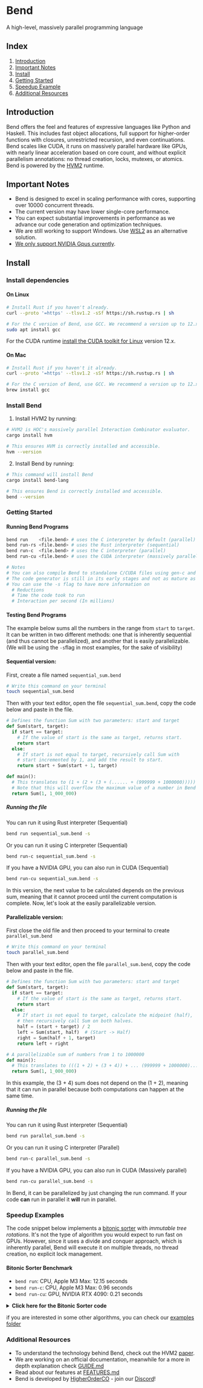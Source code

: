 <h1 >Bend</h1>
<p>A high-level, massively parallel programming language</p>

## Index
1. [Introduction](#introduction)
2. [Important Notes](#important-notes)
3. [Install](#install)
4. [Getting Started](#getting-started)
5. [Speedup Example](#speedup-examples)
6. [Additional Resources](#additional-resources)

## Introduction

Bend offers the feel and features of expressive languages like Python and Haskell. This includes fast object allocations, full support for higher-order functions with closures, unrestricted recursion, and even continuations.                             
Bend scales like CUDA, it runs on massively parallel hardware like GPUs, with nearly linear acceleration based on core count, and without explicit parallelism annotations: no thread creation, locks, mutexes, or atomics.                     
Bend is powered by the [HVM2](https://github.com/higherorderco/hvm) runtime.


## Important Notes

* Bend is designed to excel in scaling performance with cores, supporting over 10000 concurrent threads.
* The current version may have lower single-core performance.
* You can expect substantial improvements in performance as we advance our code generation and optimization techniques.
* We are still working to support Windows. Use [WSL2](https://learn.microsoft.com/en-us/windows/wsl/install) as an alternative solution.
* [We only support NVIDIA Gpus currently](https://github.com/HigherOrderCO/Bend/issues/341).




## Install

### Install dependencies

#### On Linux
```sh
# Install Rust if you haven't already.
curl --proto '=https' --tlsv1.2 -sSf https://sh.rustup.rs | sh

# For the C version of Bend, use GCC. We recommend a version up to 12.x.
sudo apt install gcc
```
For the CUDA runtime [install the CUDA toolkit for Linux](https://developer.nvidia.com/cuda-downloads?target_os=Linux) version 12.x.


#### On Mac
```sh
# Install Rust if you haven't it already.
curl --proto '=https' --tlsv1.2 -sSf https://sh.rustup.rs | sh

# For the C version of Bend, use GCC. We recommend a version up to 12.x.
brew install gcc
```


### Install Bend

1. Install HVM2 by running:
```sh
# HVM2 is HOC's massively parallel Interaction Combinator evaluator.
cargo install hvm

# This ensures HVM is correctly installed and accessible.
hvm --version
```
2. Install Bend by running:
```sh
# This command will install Bend
cargo install bend-lang

# This ensures Bend is correctly installed and accessible.
bend --version
```

### Getting Started
#### Running Bend Programs
```sh
bend run    <file.bend> # uses the C interpreter by default (parallel)
bend run-rs <file.bend> # uses the Rust interpreter (sequential)
bend run-c  <file.bend> # uses the C interpreter (parallel)
bend run-cu <file.bend> # uses the CUDA interpreter (massively parallel)

# Notes
# You can also compile Bend to standalone C/CUDA files using gen-c and gen-cu for maximum performance.
# The code generator is still in its early stages and not as mature as compilers like GCC and GHC.
# You can use the -s flag to have more information on
  # Reductions
  # Time the code took to run
  # Interaction per second (In millions)
```

#### Testing Bend Programs
The example below sums all the numbers in the range from `start` to `target`. It can be written in two different methods: one that is inherently sequential (and thus cannot be parallelized), and another that is easily parallelizable. (We will be using the `-s`flag in most examples, for the sake of visibility)

#### Sequential version:
First, create a file named `sequential_sum.bend`
```sh
# Write this command on your terminal
touch sequential_sum.bend
```
Then with your text editor, open the file `sequential_sum.bend`, copy the code below and paste in the file.

```py
# Defines the function Sum with two parameters: start and target
def Sum(start, target):
  if start == target:
    # If the value of start is the same as target, returns start.
    return start
  else:
    # If start is not equal to target, recursively call Sum with
    # start incremented by 1, and add the result to start.
    return start + Sum(start + 1, target)  

def main():
  # This translates to (1 + (2 + (3 + (...... + (999999 + 1000000)))))
  # Note that this will overflow the maximum value of a number in Bend
  return Sum(1, 1_000_000)
```

##### Running the file
You can run it using Rust interpreter (Sequential)
```sh
bend run sequential_sum.bend -s
```

Or you can run it using C interpreter (Sequential)
```sh
bend run-c sequential_sum.bend -s
```

If you have a NVIDIA GPU, you can also run in CUDA (Sequential)
```sh
bend run-cu sequential_sum.bend -s
```

In this version, the next value to be calculated depends on the previous sum, meaning that it cannot proceed until the current computation is complete. Now, let's look at the easily parallelizable version.


#### Parallelizable version:
First close the old file and then proceed to your terminal to create `parallel_sum.bend`
```sh
# Write this command on your terminal
touch parallel_sum.bend
```
Then with your text editor, open the file `parallel_sum.bend`, copy the code below and paste in the file.

```py
# Defines the function Sum with two parameters: start and target
def Sum(start, target):
  if start == target:
    # If the value of start is the same as target, returns start.
    return start
  else:
    # If start is not equal to target, calculate the midpoint (half),
    # then recursively call Sum on both halves.
    half = (start + target) / 2
    left = Sum(start, half)  # (Start -> Half)
    right = Sum(half + 1, target)
    return left + right

# A parallelizable sum of numbers from 1 to 1000000
def main():
  # This translates to (((1 + 2) + (3 + 4)) + ... (999999 + 1000000)...)
  return Sum(1, 1_000_000)
```

In this example, the (3 + 4) sum does not depend on the (1 + 2), meaning that it can run in parallel because both computations can happen at the same time. 

##### Running the file
You can run it using Rust interpreter (Sequential)
```sh
bend run parallel_sum.bend -s
```

Or you can run it using C interpreter (Parallel)
```sh
bend run-c parallel_sum.bend -s
```

If you have a NVIDIA GPU, you can also run in CUDA (Massively parallel)
```sh
bend run-cu parallel_sum.bend -s
```

In Bend, it can be parallelized by just changing the run command. If your code **can** run in parallel it **will** run in parallel.


### Speedup Examples
The code snippet below implements a [bitonic sorter](https://en.wikipedia.org/wiki/Bitonic_sorter) with *immutable tree rotations*. It's not the type of algorithm you would expect to run fast on GPUs. However, since it uses a divide and conquer approach, which is inherently parallel, Bend will execute it on multiple threads, no thread creation, no explicit lock management.

#### Bitonic Sorter Benchmark

- `bend run`: CPU, Apple M3 Max: 12.15 seconds
- `bend run-c`: CPU, Apple M3 Max: 0.96 seconds
- `bend run-cu`: GPU, NVIDIA RTX 4090: 0.21 seconds

 <details>
  <summary><b>Click here for the Bitonic Sorter code</b></summary>
   

```py
# Sorting Network = just rotate trees!
def sort(d, s, tree):
  switch d:
    case 0:
      return tree
    case _:
      (x,y) = tree
      lft   = sort(d-1, 0, x)
      rgt   = sort(d-1, 1, y)
      return rots(d, s, (lft, rgt))

# Rotates sub-trees (Blue/Green Box)
def rots(d, s, tree):
  switch d:
    case 0:
      return tree
    case _:
      (x,y) = tree
      return down(d, s, warp(d-1, s, x, y))

# Swaps distant values (Red Box)
def warp(d, s, a, b):
  switch d:
    case 0:
      return swap(s ^ (a > b), a, b)
    case _:
      (a.a, a.b) = a
      (b.a, b.b) = b
      (A.a, A.b) = warp(d-1, s, a.a, b.a)
      (B.a, B.b) = warp(d-1, s, a.b, b.b)
      return ((A.a,B.a),(A.b,B.b))

# Propagates downwards
def down(d,s,t):
  switch d:
    case 0:
      return t
    case _:
      (t.a, t.b) = t
      return (rots(d-1, s, t.a), rots(d-1, s, t.b))

# Swaps a single pair
def swap(s, a, b):
  switch s:
    case 0:
      return (a,b)
    case _:
      return (b,a)

# Testing
# -------

# Generates a big tree
def gen(d, x):
  switch d:
    case 0:
      return x
    case _:
      return (gen(d-1, x * 2 + 1), gen(d-1, x * 2))

# Sums a big tree
def sum(d, t):
  switch d:
    case 0:
      return t
    case _:
      (t.a, t.b) = t
      return sum(d-1, t.a) + sum(d-1, t.b)

# Sorts a big tree
def main:
  return sum(20, sort(20, 0, gen(20, 0)))

```

</details>
  
if you are interested in some other algorithms, you can check our [examples folder](https://github.com/HigherOrderCO/Bend/tree/main/examples)


### Additional Resources
 - To understand the technology behind Bend, check out the HVM2 [paper](https://docs.google.com/viewer?url=https://raw.githubusercontent.com/HigherOrderCO/HVM/main/paper/PAPER.pdf).
 - We are working on an official documentation, meanwhile for a more in depth
     explanation check [GUIDE.md](https://github.com/HigherOrderCO/Bend/blob/main/GUIDE.md)
 - Read about our features at [FEATURES.md](https://github.com/HigherOrderCO/Bend/blob/main/FEATURES.md)
 - Bend is developed by [HigherOrderCO](https://higherorderco.com/) - join our [Discord](https://discord.higherorderco.com)!
